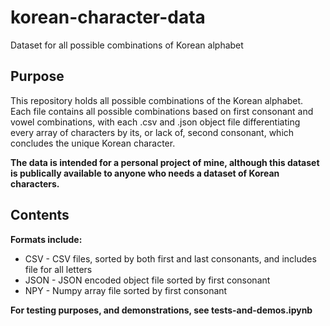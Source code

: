 # korean-character-data
Dataset for all possible combinations of Korean alphabet

## Purpose
This repository holds all possible combinations of the Korean alphabet. Each file contains all possible combinations based on first consonant and vowel combinations, with each .csv and .json object file differentiating every array of characters by its, or lack of, second consonant, which concludes the unique Korean character. 

<b>The data is intended for a personal project of mine, although this dataset is publically available to anyone who needs a dataset of Korean characters. </b>

## Contents
<b>Formats include:</b>
* CSV - CSV files, sorted by both first and last consonants, and includes file for all letters
* JSON - JSON encoded object file sorted by first consonant
* NPY - Numpy array file sorted by first consonant

<b>For testing purposes, and demonstrations, see tests-and-demos.ipynb</b>
